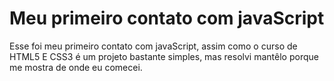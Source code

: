 # Meu primeiro contato com javaScript

Esse foi meu primeiro contato com javaScript, assim como o curso de HTML5 E CSS3 é um projeto bastante simples, mas resolvi mantêlo porque me mostra de onde eu comecei.
